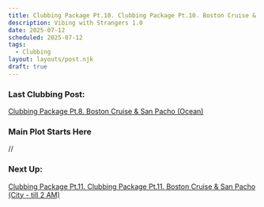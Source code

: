 ```yaml
---
title: Clubbing Package Pt.10. Clubbing Package Pt.10. Boston Cruise & San Pacho (City - till 12 AM)
description: Vibing with Strangers 1.0
date: 2025-07-12
scheduled: 2025-07-12
tags:
  - Clubbing
layout: layouts/post.njk
draft: true
---
```


<h3>Last Clubbing Post:</h3>
<a href="{{ '/posts/clubbingpackagept9/' | url }}">Clubbing Package Pt.8. Boston Cruise & San Pacho (Ocean)</a>

<h3>Main Plot Starts Here</h3>

//

<h3>Next Up:</h3>
<a href="{{ '/posts/clubbingpackagept11/' | url }}">Clubbing Package Pt.11. Clubbing Package Pt.11. Boston Cruise & San Pacho (City - till 2 AM)</a>

